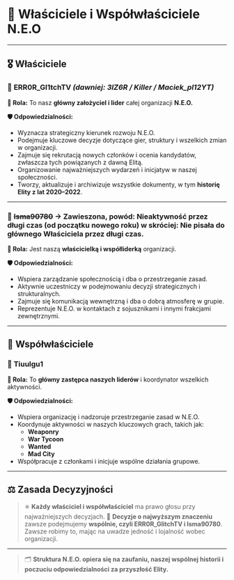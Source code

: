 # 👑 Właściciele i Współwłaściciele N.E.O

---

## 🎖️ Właściciele

### 🔹 **ERR0R_Gl1tchTV** *(dawniej: 3IZ6R / Killer / Maciek_pl12YT)*
**🎯 Rola:** To nasz **główny założyciel i lider** całej organizacji **N.E.O.**

**🛡️ Odpowiedzialności:**
* Wyznacza strategiczny kierunek rozwoju N.E.O.
* Podejmuje kluczowe decyzje dotyczące gier, struktury i wszelkich zmian w organizacji.
* Zajmuje się rekrutacją nowych członków i ocenia kandydatów, zwłaszcza tych powiązanych z dawną Elitą.
* Organizowanie najważniejszych wydarzeń i inicjatyw w naszej społeczności.
* Tworzy, aktualizuje i archiwizuje wszystkie dokumenty, w tym **historię Elity z lat 2020–2022**.

---

### 🔹 ~~**Isma90780**~~ -> Zawieszona, powód: Nieaktywność przez długi czas (od początku nowego roku) w skróciej: Nie pisała do głównego Właściciela przez długi czas.
**🎯 Rola:** Jest naszą **właścicielką i współliderką** organizacji.

**🛡️ Odpowiedzialności:**
* Wspiera zarządzanie społecznością i dba o przestrzeganie zasad.
* Aktywnie uczestniczy w podejmowaniu decyzji strategicznych i strukturalnych.
* Zajmuje się komunikacją wewnętrzną i dba o dobrą atmosferę w grupie.
* Reprezentuje N.E.O. w kontaktach z sojusznikami i innymi frakcjami zewnętrznymi.

---

## 🧭 Współwłaściciele

### 🔸 **Tiuulgu1**
**🎯 Rola:** To **główny zastępca naszych liderów** i koordynator wszelkich aktywności.

**🛡️ Odpowiedzialności:**
* Wspiera organizację i nadzoruje przestrzeganie zasad w N.E.O.
* Koordynuje aktywności w naszych kluczowych grach, takich jak:
    * **Weaponry**
    * **War Tycoon**
    * **Wanted**
    * **Mad City**
* Współpracuje z członkami i inicjuje wspólne działania grupowe.

---

## ⚖️ Zasada Decyzyjności

> ✳️ **Każdy właściciel i współwłaściciel** ma prawo głosu przy najważniejszych decyzjach.
> 🧩 **Decyzje o najwyższym znaczeniu** zawsze podejmujemy **wspólnie, czyli ERR0R_GlitchTV i Isma90780**. Zawsze robimy to, mając na uwadze jedność i lojalność wobec organizacji.

---

> 🗂️ **Struktura N.E.O. opiera się na zaufaniu, naszej wspólnej historii i poczuciu odpowiedzialności za przyszłość Elity.**